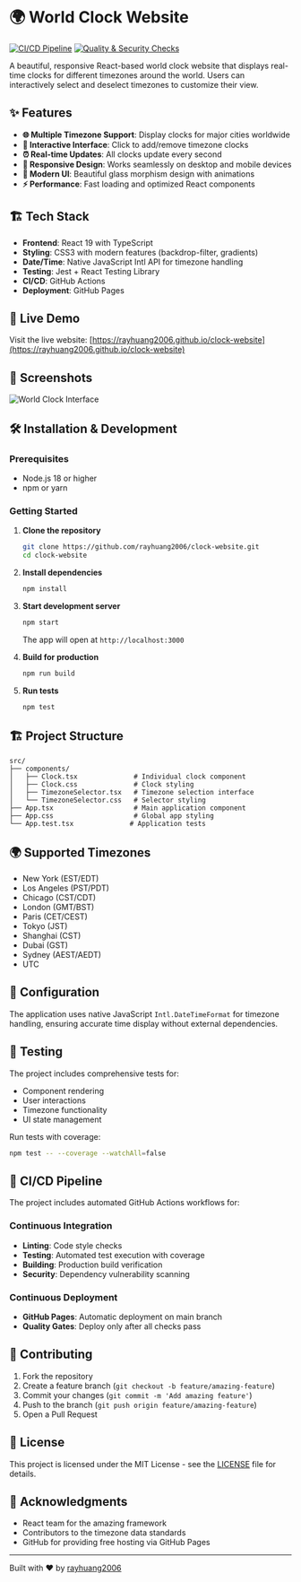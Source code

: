 # 🌍 World Clock Website

[![CI/CD Pipeline](https://github.com/rayhuang2006/clock-website/actions/workflows/ci-cd.yml/badge.svg)](https://github.com/rayhuang2006/clock-website/actions/workflows/ci-cd.yml)
[![Quality & Security Checks](https://github.com/rayhuang2006/clock-website/actions/workflows/quality.yml/badge.svg)](https://github.com/rayhuang2006/clock-website/actions/workflows/quality.yml)

A beautiful, responsive React-based world clock website that displays real-time clocks for different timezones around the world. Users can interactively select and deselect timezones to customize their view.

## ✨ Features

- **🌐 Multiple Timezone Support**: Display clocks for major cities worldwide
- **🎨 Interactive Interface**: Click to add/remove timezone clocks
- **⏰ Real-time Updates**: All clocks update every second
- **📱 Responsive Design**: Works seamlessly on desktop and mobile devices
- **🎯 Modern UI**: Beautiful glass morphism design with animations
- **⚡ Performance**: Fast loading and optimized React components

## 🏗️ Tech Stack

- **Frontend**: React 19 with TypeScript
- **Styling**: CSS3 with modern features (backdrop-filter, gradients)
- **Date/Time**: Native JavaScript Intl API for timezone handling
- **Testing**: Jest + React Testing Library
- **CI/CD**: GitHub Actions
- **Deployment**: GitHub Pages

## 🚀 Live Demo

Visit the live website: [https://rayhuang2006.github.io/clock-website](https://rayhuang2006.github.io/clock-website)

## 📱 Screenshots

![World Clock Interface](https://github.com/user-attachments/assets/a979f392-19e8-4b39-89cc-47aea868a42e)

## 🛠️ Installation & Development

### Prerequisites
- Node.js 18 or higher
- npm or yarn

### Getting Started

1. **Clone the repository**
   ```bash
   git clone https://github.com/rayhuang2006/clock-website.git
   cd clock-website
   ```

2. **Install dependencies**
   ```bash
   npm install
   ```

3. **Start development server**
   ```bash
   npm start
   ```
   The app will open at `http://localhost:3000`

4. **Build for production**
   ```bash
   npm run build
   ```

5. **Run tests**
   ```bash
   npm test
   ```

## 🏗️ Project Structure

```
src/
├── components/
│   ├── Clock.tsx              # Individual clock component
│   ├── Clock.css              # Clock styling
│   ├── TimezoneSelector.tsx   # Timezone selection interface
│   └── TimezoneSelector.css   # Selector styling
├── App.tsx                    # Main application component
├── App.css                    # Global app styling
└── App.test.tsx              # Application tests
```

## 🌍 Supported Timezones

- New York (EST/EDT)
- Los Angeles (PST/PDT)
- Chicago (CST/CDT)
- London (GMT/BST)
- Paris (CET/CEST)
- Tokyo (JST)
- Shanghai (CST)
- Dubai (GST)
- Sydney (AEST/AEDT)
- UTC

## 🔧 Configuration

The application uses native JavaScript `Intl.DateTimeFormat` for timezone handling, ensuring accurate time display without external dependencies.

## 🧪 Testing

The project includes comprehensive tests for:
- Component rendering
- User interactions
- Timezone functionality
- UI state management

Run tests with coverage:
```bash
npm test -- --coverage --watchAll=false
```

## 🚀 CI/CD Pipeline

The project includes automated GitHub Actions workflows for:

### Continuous Integration
- **Linting**: Code style checks
- **Testing**: Automated test execution with coverage
- **Building**: Production build verification
- **Security**: Dependency vulnerability scanning

### Continuous Deployment
- **GitHub Pages**: Automatic deployment on main branch
- **Quality Gates**: Deploy only after all checks pass

## 🤝 Contributing

1. Fork the repository
2. Create a feature branch (`git checkout -b feature/amazing-feature`)
3. Commit your changes (`git commit -m 'Add amazing feature'`)
4. Push to the branch (`git push origin feature/amazing-feature`)
5. Open a Pull Request

## 📄 License

This project is licensed under the MIT License - see the [LICENSE](LICENSE) file for details.

## 🙏 Acknowledgments

- React team for the amazing framework
- Contributors to the timezone data standards
- GitHub for providing free hosting via GitHub Pages

---

Built with ❤️ by [rayhuang2006](https://github.com/rayhuang2006)
